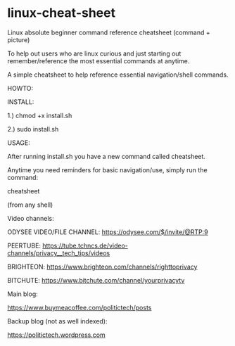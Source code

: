 # linux-cheat-sheet
Linux absolute beginner command reference cheatsheet (command + picture)

To help out users who are linux curious
and just starting out remember/reference 
the most essential commands at anytime.

A simple cheatsheet to help reference essential navigation/shell commands.


HOWTO:

INSTALL:

1.) chmod +x install.sh

2.) sudo install.sh


USAGE:

After running install.sh you have a new command called cheatsheet.

Anytime you need reminders for basic navigation/use, simply run the command:

cheatsheet

(from any shell)


Video channels:

ODYSEE VIDEO/FILE CHANNEL: https://odysee.com/$/invite/@RTP:9

PEERTUBE: https://tube.tchncs.de/video-channels/privacy__tech_tips/videos

BRIGHTEON: https://www.brighteon.com/channels/righttoprivacy

BITCHUTE: https://www.bitchute.com/channel/yourprivacytv


Main blog:

https://www.buymeacoffee.com/politictech/posts

Backup blog (not as well indexed):

https://politictech.wordpress.com
